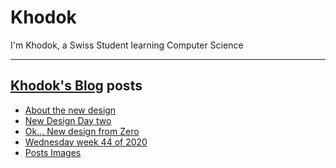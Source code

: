 # Khodok

I'm Khodok, a Swiss Student learning Computer Science

---

## [Khodok's Blog] posts

<!-- BLOG-POST-LIST:START -->
- [About the new design](https://blog.khodok.xyz/post/about-the-new-design/)
- [New Design Day two](https://blog.khodok.xyz/post/new-design-day-two/)
- [Ok... New design from Zero](https://blog.khodok.xyz/post/ok-new-design-from-zero/)
- [Wednesday week 44 of 2020](https://blog.khodok.xyz/post/wednesday-week-44-of-2020/)
- [Posts Images](https://blog.khodok.xyz/post/posts-images/)
<!-- BLOG-POST-LIST:END -->

[khodok's blog]: https://khoding.github.io/Khodirect/khoBlog "Khodok's Blog"
